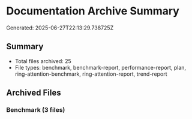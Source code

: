 # Documentation Archive Summary

Generated: 2025-06-27T22:13:29.738725Z

## Summary

- Total files archived: 25
- File types: benchmark, benchmark-report, performance-report, plan, ring-attention-benchmark, ring-attention-report, trend-report

## Archived Files

### Benchmark (3 files)

